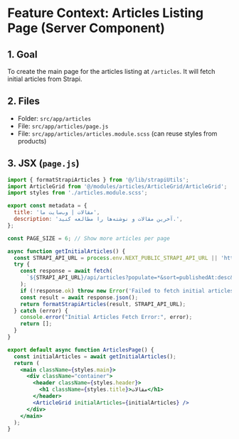 # Feature Context: Articles Listing Page (Server Component)

## 1. Goal
To create the main page for the articles listing at `/articles`. It will fetch initial articles from Strapi.

## 2. Files
- Folder: `src/app/articles`
- File: `src/app/articles/page.js`
- File: `src/app/articles/articles.module.scss` (can reuse styles from products)

## 3. JSX (`page.js`)
```jsx
import { formatStrapiArticles } from '@/lib/strapiUtils';
import ArticleGrid from '@/modules/articles/ArticleGrid/ArticleGrid';
import styles from './articles.module.scss';

export const metadata = {
  title: 'مقالات | وب‌سایت ما',
  description: 'آخرین مقالات و نوشته‌ها را مطالعه کنید.',
};

const PAGE_SIZE = 6; // Show more articles per page

async function getInitialArticles() {
  const STRAPI_API_URL = process.env.NEXT_PUBLIC_STRAPI_API_URL || 'http://localhost:1337';
  try {
    const response = await fetch(
      `${STRAPI_API_URL}/api/articles?populate=*&sort=publishedAt:desc&pagination[page]=1&pagination[pageSize]=${PAGE_SIZE}`
    );
    if (!response.ok) throw new Error('Failed to fetch initial articles');
    const result = await response.json();
    return formatStrapiArticles(result, STRAPI_API_URL);
  } catch (error) {
    console.error("Initial Articles Fetch Error:", error);
    return [];
  }
}

export default async function ArticlesPage() {
  const initialArticles = await getInitialArticles();
  return (
    <main className={styles.main}>
      <div className="container">
        <header className={styles.header}>
          <h1 className={styles.title}>مقالات</h1>
        </header>
        <ArticleGrid initialArticles={initialArticles} />
      </div>
    </main>
  );
}
